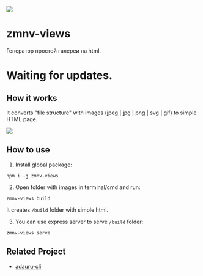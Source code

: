 <p>
    <img src="https://777999.au.ru/zmnv/zmnv-views.svg">
</p>

# zmnv-views

Генератор простой галереи на html.



# Waiting for updates.

## How it works

It converts "file structure" with images (jpeg | jpg | png | svg | gif) to simple HTML page.

<img src="https://i.imgur.com/ypa67lU.gif" />


## How to use

1. Install global package:
```
npm i -g zmnv-views
```

2. Open folder with images in terminal/cmd and run:
```
zmnv-views build
```  
It creates `/build` folder with simple html.

3. You can use express server to serve `/build` folder:
```
zmnv-views serve
```

## Related Project

* [adauru-cli](https://github.com/zmnv/adauru-cli)
